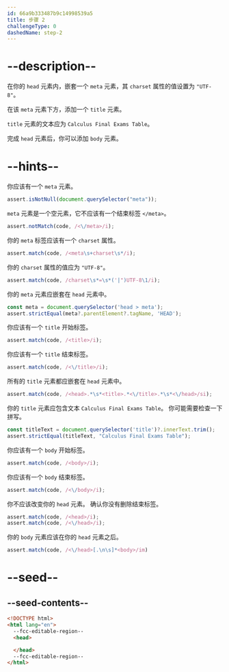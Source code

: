 ```yaml
---
id: 66a9b333487b9c14998539a5
title: 步骤 2
challengeType: 0
dashedName: step-2
---
```


# --description--

在你的 `head` 元素内，嵌套一个 `meta` 元素，其 `charset` 属性的值设置为 `"UTF-8"`。

在该 `meta` 元素下方，添加一个 `title` 元素。

`title` 元素的文本应为 `Calculus Final Exams Table`。

完成 `head` 元素后，你可以添加 `body` 元素。

# --hints--

你应该有一个 `meta` 元素。

```js
assert.isNotNull(document.querySelector("meta"));
```

`meta` 元素是一个空元素，它不应该有一个结束标签 `</meta>`。

```js
assert.notMatch(code, /<\/meta>/i);
```

你的 `meta` 标签应该有一个 `charset` 属性。

```js
assert.match(code, /<meta\s+charset\s*/i);
```

你的 `charset` 属性的值应为 `"UTF-8"`。

```js
assert.match(code, /charset\s*=\s*('|")UTF-8\1/i);
```

你的 `meta` 元素应嵌套在 `head` 元素中。

```js
const meta = document.querySelector('head > meta');
assert.strictEqual(meta?.parentElement?.tagName, 'HEAD');
```

你应该有一个 `title` 开始标签。

```js
assert.match(code, /<title>/i);
```

你应该有一个 `title` 结束标签。

```js
assert.match(code, /<\/title>/i);
```

所有的 `title` 元素都应嵌套在 `head` 元素中。

```js
assert.match(code, /<head>.*\s*<title>.*<\/title>.*\s*<\/head>/si);
```

你的 `title` 元素应包含文本 `Calculus Final Exams Table`。 你可能需要检查一下拼写。

```js
const titleText = document.querySelector('title')?.innerText.trim();
assert.strictEqual(titleText, "Calculus Final Exams Table");
```

你应该有一个 `body` 开始标签。

```js
assert.match(code, /<body>/i);
```

你应该有一个 `body` 结束标签。

```js
assert.match(code, /<\/body>/i);
```

你不应该改变你的 `head` 元素。 确认你没有删除结束标签。

```js
assert.match(code, /<head>/i);
assert.match(code, /<\/head>/i);
```

你的 `body` 元素应该在你的 `head` 元素之后。

```js
assert.match(code, /<\/head>[.\n\s]*<body>/im)
```

# --seed--

## --seed-contents--

```html
<!DOCTYPE html>
<html lang="en">
  --fcc-editable-region--
  <head>

  </head>
  --fcc-editable-region--
</html>
```
